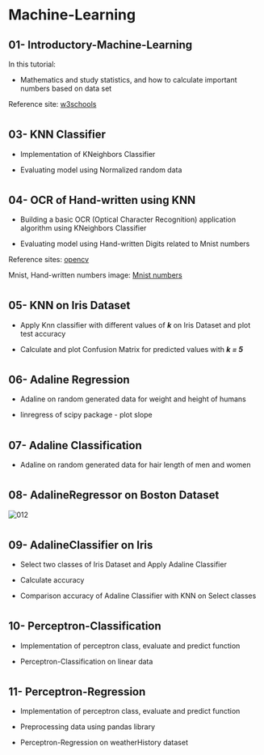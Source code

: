 # Machine-Learning

## 01- Introductory-Machine-Learning

In this tutorial:

- Mathematics and study statistics, and how to calculate important numbers based on data set

Reference site: [w3schools]( https://www.w3schools.com/python/python_ml_getting_started.asp)


#

## 03- KNN Classifier

- Implementation of KNeighbors Classifier

- Evaluating model using Normalized random data

#

## 04- OCR of Hand-written using KNN

- Building a basic OCR (Optical Character Recognition) application algorithm using KNeighbors Classifier

- Evaluating model using Hand-written Digits related to Mnist numbers

Reference sites: [opencv]( https://docs.opencv.org/master/d8/d4b/tutorial_py_knn_opencv.html)

Mnist, Hand-written numbers image: [Mnist numbers]( https://github.com/n-ebrahimian/object-detection-using-contour_finder/tree/main/01Crop_MNIST_numbers/inputs)

#

## 05- KNN on Iris Dataset

- Apply Knn classifier with different values of **_k_** on Iris Dataset and plot test accuracy

- Calculate and plot Confusion Matrix for predicted values with **_k = 5_**

#

## 06- Adaline Regression

- Adaline on random generated data for weight and height of humans

- linregress of scipy package - plot slope 

#

## 07- Adaline Classification

- Adaline on random generated data for hair length of men and women

#

## 08- AdalineRegressor on Boston Dataset

![012](https://user-images.githubusercontent.com/82975802/129948174-78de2cd7-8885-4642-b2d8-ecf6119076e4.PNG)

#

## 09- AdalineClassifier on Iris

- Select two classes of Iris Dataset and Apply Adaline Classifier

- Calculate accuracy

- Comparison accuracy of Adaline Classifier with KNN on Select classes 

#

## 10- Perceptron-Classification

- Implementation of perceptron class, evaluate and predict function

- Perceptron-Classification on linear data

#

## 11- Perceptron-Regression

- Implementation of perceptron class, evaluate and predict function

- Preprocessing data using pandas library 

- Perceptron-Regression on weatherHistory dataset


